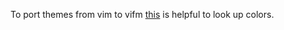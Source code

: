 To port themes from vim to vifm [this](http://vim.wikia.com/wiki/Xterm256_color_names_for_console_Vim) is helpful to look up colors.
